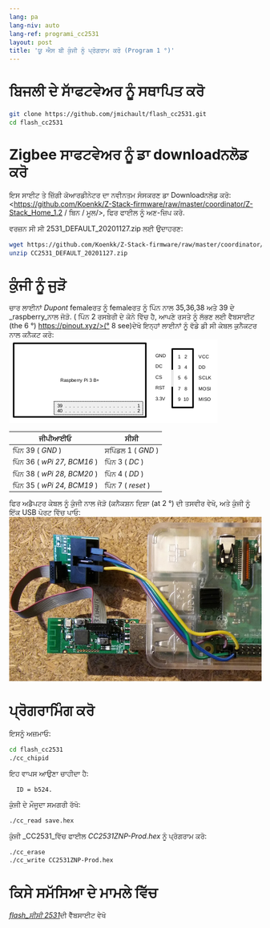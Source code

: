 ```yaml
---
lang: pa
lang-niv: auto
lang-ref: programi_cc2531
layout: post
title: 'ਯੂ ਐਸ ਬੀ ਕੁੰਜੀ ਨੂੰ ਪ੍ਰੋਗਰਾਮ ਕਰੋ (Program 1 °)'
---
```


# ਬਿਜਲੀ ਦੇ ਸਾੱਫਟਵੇਅਰ ਨੂੰ ਸਥਾਪਿਤ ਕਰੋ

```bash
git clone https://github.com/jmichault/flash_cc2531.git
cd flash_cc2531
```
 
# Zigbee ਸਾਫਟਵੇਅਰ ਨੂੰ ਡਾ downloadਨਲੋਡ ਕਰੋ
ਇਸ ਸਾਈਟ ਤੇ ਜ਼ਿੱਗੀ ਕੋਆਰਡੀਨੇਟਰ ਦਾ ਨਵੀਨਤਮ ਸੰਸਕਰਣ ਡਾ Downloadਨਲੋਡ ਕਰੋ: <https://github.com/Koenkk/Z-Stack-firmware/raw/master/coordinator/Z-Stack_Home_1.2 / ਬਿਨ / ਮੂਲ/>, ਫਿਰ ਫਾਈਲ ਨੂੰ ਅਣ-ਜ਼ਿਪ ਕਰੋ.

ਵਰਜ਼ਨ ਸੀ ਸੀ 2531_DEFAULT_20201127.zip ਲਈ ਉਦਾਹਰਣ:

```bash
wget https://github.com/Koenkk/Z-Stack-firmware/raw/master/coordinator/Z-Stack_Home_1.2/bin/default/CC2531_DEFAULT_20201127.zip
unzip CC2531_DEFAULT_20201127.zip
```

# ਕੁੰਜੀ ਨੂੰ ਜੁੜੋ

ਚਾਰ ਲਾਈਨਾਂ _Dupont_ femaleਰਤ ਨੂੰ femaleਰਤ ਨੂੰ ਪਿੰਨ ਨਾਲ 35,36,38 ਅਤੇ 39 ਦੇ _raspberry_ਨਾਲ ਜੋੜੋ. ( ਪਿੰਨ 2 ਰਸਬੇਰੀ ਦੇ ਕੋਨੇ ਵਿੱਚ ਹੈ, ਆਪਣੇ ਰਸਤੇ ਨੂੰ ਲੱਭਣ ਲਈ ਵੈਬਸਾਈਟ (the 6 °) https://pinout.xyz/>(° 8 see)ਦੇਖੋ
ਇਨ੍ਹਾਂ ਲਾਈਨਾਂ ਨੂੰ ਵੱਡੇ ਡੀ ਸੀ ਕੇਬਲ ਕੁਨੈਕਟਰ ਨਾਲ ਕਨੈਕਟ ਕਰੋ:  
![](/public/raspberry-cc.png "disposition _raspberry_ et _CC_") 

| ਜੀਪੀਆਈਓ | ਸੀਸੀ |
| ---------------------------- | ------------------- | 
| ਪਿੰਨ 39 ( _GND_ )           | ਸਪਿੰਡਲ 1 ( _GND_ )  |	
| ਪਿੰਨ 36 ( _wPi 27, BCM16_ ) | ਪਿੰਨ 3 ( _DC_ )   | 
| ਪਿੰਨ 38 ( _wPi 28, BCM20_ ) | ਪਿੰਨ 4 ( _DD_ )   | 
| ਪਿੰਨ 35 ( _wPi 24, BCM19_ ) | ਪਿੰਨ 7 ( _reset_ )| 

ਫਿਰ ਅਡੈਪਟਰ ਕੇਬਲ ਨੂੰ ਕੁੰਜੀ ਨਾਲ ਜੋੜੋ (ਕਨੈਕਸ਼ਨ ਦਿਸ਼ਾ (at 2 °) ਦੀ ਤਸਵੀਰ ਵੇਖੋ, ਅਤੇ ਕੁੰਜੀ ਨੂੰ ਇੱਕ USB ਪੋਰਟ ਵਿੱਚ ਪਾਓ:
![](/public/Raspberry-CC2531.jpg " _raspberry_ et _CC_") 


# ਪ੍ਰੋਗਰਾਮਿੰਗ ਕਰੋ

ਇਸਨੂੰ ਅਜ਼ਮਾਓ:
```bash
cd flash_cc2531
./cc_chipid
```
ਇਹ ਵਾਪਸ ਆਉਣਾ ਚਾਹੀਦਾ ਹੈ:
```
  ID = b524.
```

ਕੁੰਜੀ ਦੇ ਮੌਜੂਦਾ ਸਮਗਰੀ ਰੱਖੋ:
```bash
./cc_read save.hex
```

ਕੁੰਜੀ _CC2531_ਵਿੱਚ ਫਾਈਲ _CC2531ZNP-Prod.hex_ ਨੂੰ ਪ੍ਰੋਗਰਾਮ ਕਰੋ:
```bash
./cc_erase
./cc_write CC2531ZNP-Prod.hex
```

# ਕਿਸੇ ਸਮੱਸਿਆ ਦੇ ਮਾਮਲੇ ਵਿੱਚ
 [  _flash_ਸੀਸੀ 2531_](https://jmichault.github.io/flash_cc2531-dok/)ਦੀ ਵੈੱਬਸਾਈਟ ਵੇਖੋ
